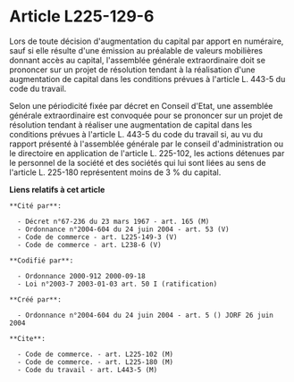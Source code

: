 # Article L225-129-6

Lors de toute décision d'augmentation du capital par apport en numéraire, sauf si elle résulte d'une émission au préalable de
valeurs mobilières donnant accès au capital, l'assemblée générale extraordinaire doit se prononcer sur un projet de
résolution tendant à la réalisation d'une augmentation de capital dans les conditions prévues à l'article L. 443-5 du code du
travail.

Selon une périodicité fixée par décret en Conseil d'Etat, une assemblée générale extraordinaire est convoquée pour se
prononcer sur un projet de résolution tendant à réaliser une augmentation de capital dans les conditions prévues à l'article
L. 443-5 du code du travail si, au vu du rapport présenté à l'assemblée générale par le conseil d'administration ou le
directoire en application de l'article L. 225-102, les actions détenues par le personnel de la société et des sociétés qui
lui sont liées au sens de l'article L. 225-180 représentent moins de 3 % du capital.

**Liens relatifs à cet article**

	**Cité par**:

	  - Décret n°67-236 du 23 mars 1967 - art. 165 (M)
	  - Ordonnance n°2004-604 du 24 juin 2004 - art. 53 (V)
	  - Code de commerce - art. L225-149-3 (V)
	  - Code de commerce - art. L238-6 (V)

	**Codifié par**:

	  - Ordonnance 2000-912 2000-09-18
	  - Loi n°2003-7 2003-01-03 art. 50 I (ratification)

	**Créé par**:

	  - Ordonnance n°2004-604 du 24 juin 2004 - art. 5 () JORF 26 juin 2004

	**Cite**:

	  - Code de commerce. - art. L225-102 (M)
	  - Code de commerce. - art. L225-180 (M)
	  - Code du travail - art. L443-5 (M)
